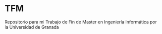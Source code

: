 # TFM
Repositorio para mi Trabajo de Fin de Master en Ingeniería Informática por la Universidad de Granada
